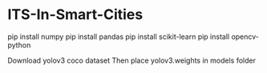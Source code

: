 # ITS-In-Smart-Cities


pip install numpy
pip install pandas
pip install scikit-learn
pip install opencv-python

Download yolov3 coco dataset
Then place yolov3.weights in models folder
